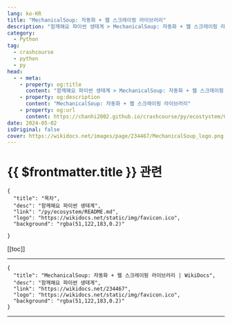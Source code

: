 ```yaml
---
lang: ko-KR
title: "MechanicalSoup: 자동화 + 웹 스크레이핑 라이브러리"
description: "함께해요 파이썬 생태계 > MechanicalSoup: 자동화 + 웹 스크레이핑 라이브러리"
category:
  - Python
tag: 
  - crashcourse
  - python
  - py
head:
  - - meta:
    - property: og:title
      content: "함께해요 파이썬 생태계 > MechanicalSoup: 자동화 + 웹 스크레이핑 라이브러리"
    - property: og:description
      content: "MechanicalSoup: 자동화 + 웹 스크레이핑 라이브러리"
    - property: og:url
      content: https://chanhi2002.github.io/crashcourse/py/ecostystem/06/network-web-scraping/mechanical-soup.html
date: 2024-05-02
isOriginal: false
cover: https://wikidocs.net/images/page/234467/MechanicalSoup_logo.png
---
```


# {{ $frontmatter.title }} 관련

```component VPCard
{
  "title": "목차",
  "desc": "함께해요 파이썬 생태계",
  "link": "/py/ecosystem/README.md",
  "logo": "https://wikidocs.net/static/img/favicon.ico",
  "background": "rgba(51,122,183,0.2)"
  
}
```

[[toc]]

---

```component VPCard
{
  "title": "MechanicalSoup: 자동화 + 웹 스크레이핑 라이브러리 | WikiDocs",
  "desc": "함께해요 파이썬 생태계",
  "link": "https://wikidocs.net/234467",
  "logo": "https://wikidocs.net/static/img/favicon.ico",
  "background": "rgba(51,122,183,0.2)"
}
```

<!-- TODO: 작성 -->

---

<TagLinks />